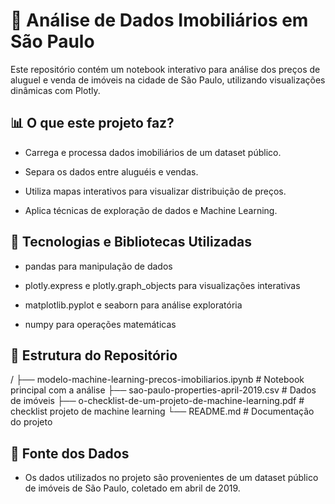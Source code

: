 
# 📍 Análise de Dados Imobiliários em São Paulo

Este repositório contém um notebook interativo para análise dos preços de aluguel e venda de imóveis na cidade de São Paulo, utilizando visualizações dinâmicas com Plotly.

## 📊 O que este projeto faz?

- Carrega e processa dados imobiliários de um dataset público.

- Separa os dados entre aluguéis e vendas.

- Utiliza mapas interativos para visualizar distribuição de preços.

- Aplica técnicas de exploração de dados e Machine Learning.

## 🔧 Tecnologias e Bibliotecas Utilizadas

- pandas para manipulação de dados

- plotly.express e plotly.graph_objects para visualizações interativas

- matplotlib.pyplot e seaborn para análise exploratória

- numpy para operações matemáticas

## 📂 Estrutura do Repositório

/
├── modelo-machine-learning-precos-imobiliarios.ipynb  # Notebook principal com a análise
├── sao-paulo-properties-april-2019.csv  # Dados de imóveis
├── o-checklist-de-um-projeto-de-machine-learning.pdf  # checklist projeto de machine learning
└── README.md  # Documentação do projeto

## 📌 Fonte dos Dados

- Os dados utilizados no projeto são provenientes de um dataset público de imóveis de São Paulo, coletado em abril de 2019.